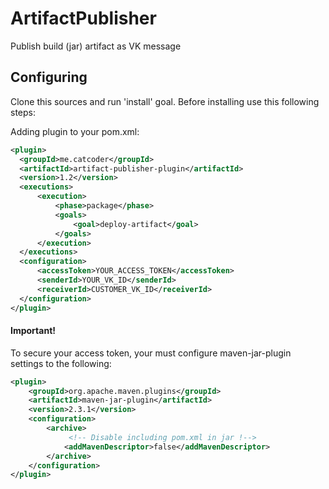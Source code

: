 # ArtifactPublisher
Publish build (jar) artifact as VK message


## Configuring

Clone this sources and run 'install' goal.
Before installing use this following steps:


Adding plugin to your pom.xml:
```xml
<plugin>
  <groupId>me.catcoder</groupId>
  <artifactId>artifact-publisher-plugin</artifactId>
  <version>1.2</version>
  <executions>
      <execution>
          <phase>package</phase>
          <goals>
              <goal>deploy-artifact</goal>
          </goals>
      </execution>
  </executions>
  <configuration>
      <accessToken>YOUR_ACCESS_TOKEN</accessToken>
      <senderId>YOUR_VK_ID</senderId>
      <receiverId>CUSTOMER_VK_ID</receiverId>
  </configuration>
</plugin>
```

#### Important!

To secure your access token, your must configure maven-jar-plugin settings to the following:
```xml
<plugin>
    <groupId>org.apache.maven.plugins</groupId>
    <artifactId>maven-jar-plugin</artifactId>
    <version>2.3.1</version>
    <configuration>
        <archive>
             <!-- Disable including pom.xml in jar !-->
            <addMavenDescriptor>false</addMavenDescriptor>
        </archive>
    </configuration>
</plugin>
```

